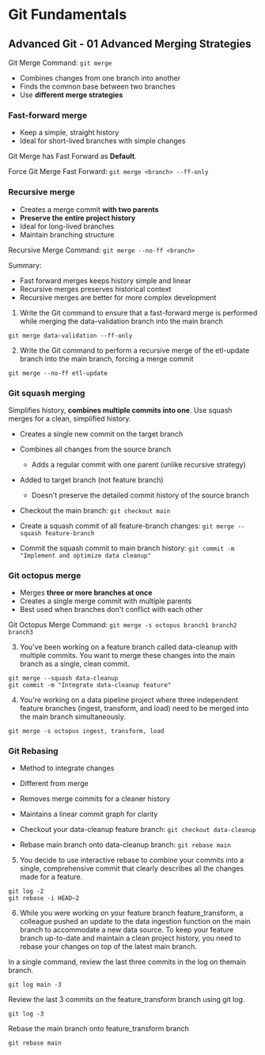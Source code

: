 # Git Fundamentals

## Advanced Git - 01 Advanced Merging Strategies

Git Merge Command: `git merge`
- Combines changes from one branch into another
- Finds the common base between two branches
- Use **different merge strategies**

### Fast-forward merge

- Keep a simple, straight history
- Ideal for short-lived branches with simple changes

Git Merge has Fast Forward as **Default**.

Force Git Merge Fast Forward: `git merge <branch> --ff-only`

### Recursive merge

- Creates a merge commit **with two parents**
- **Preserve the entire project history**
- Ideal for long-lived branches
- Maintain branching structure

Recursive Merge Command: `git merge --no-ff <branch>`

Summary:
- Fast forward merges keeps history simple and linear
- Recursive merges preserves historical context
- Recursive merges are better for more complex development

1) Write the Git command to ensure that a fast-forward merge is performed while merging the data-validation branch into the main branch

```
git merge data-validation --ff-only
```

2) Write the Git command to perform a recursive merge of the etl-update branch into the main branch, forcing a merge commit

```
git merge --no-ff etl-update
```

### Git squash merging

Simplifies history, **combines multiple commits into one**. Use squash merges for a clean, simplified history.

- Creates a single new commit on the target branch
- Combines all changes from the source branch
    - Adds a regular commit with one parent (unlike recursive strategy)
- Added to target branch (not feature branch)
    - Doesn't preserve the detailed commit history of the source branch

- Checkout the main branch: `git checkout main`
- Create a squash commit of all feature-branch changes: `git merge --squash feature-branch`
- Commit the squash commit to main branch history: `git commit -m "Implement and optimize data cleanup"`

### Git octopus merge

- Merges **three or more branches at once**
- Creates a single merge commit with multiple parents
- Best used when branches don't conflict with each other

Git Octopus Merge Command: `git merge -s octopus branch1 branch2 branch3`

3) You've been working on a feature branch called data-cleanup with multiple commits. You want to merge these changes into the main branch as a single, clean commit.

```
git merge --squash data-cleanup
git commit -m "Integrate data-cleanup feature"
```

4) You're working on a data pipeline project where three independent feature branches (ingest, transform, and load) need to be merged into the main branch simultaneously.

```
git merge -s octopus ingest, transform, load
```

### Git Rebasing

- Method to integrate changes
- Different from merge
- Removes merge commits for a cleaner history
- Maintains a linear commit graph for clarity

- Checkout your data-cleanup feature branch: `git checkout data-cleanup`
- Rebase main branch onto data-cleanup branch: `git rebase main`

5) You decide to use interactive rebase to combine your commits into a single, comprehensive commit that clearly describes all the changes made for a feature.

```
git log -2
git rebase -i HEAD~2
```

6) While you were working on your feature branch feature_transform, a colleague pushed an update to the data ingestion function on the main branch to accommodate a new data source. To keep your feature branch up-to-date and maintain a clean project history, you need to rebase your changes on top of the latest main branch.

In a single command, review the last three commits in the log on themain branch.

```
git log main -3
```

Review the last 3 commits on the feature_transform branch using git log.

```
git log -3
```

Rebase the main branch onto feature_transform branch

```
git rebase main
```